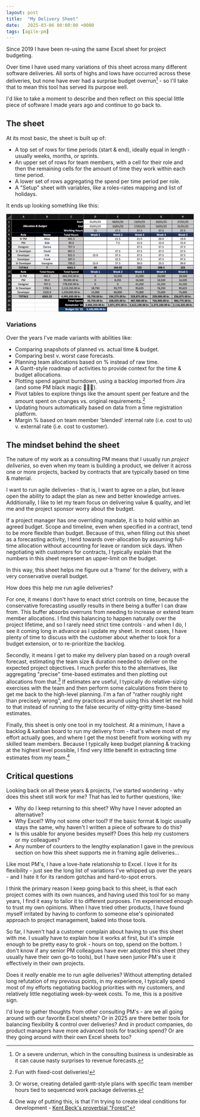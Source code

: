 ```yaml
---
layout: post
title:  "My Delivery Sheet"
date:   2025-03-06 00:00:00 +0000
tags: [agile-pm]
---
```


Since 2019 I have been re-using the same Excel sheet for project budgeting.

Over time I have used many variations of this sheet across many different software deliveries. All sorts of highs and lows have occurred across these deliveries, but none have ever had a surprise budget overrun[^1] - so I'll take that to mean this tool has served its purpose well.

I'd like to take a moment to describe and then reflect on this special little piece of software I made years ago and continue to go back to. 

## The sheet

At its most basic, the sheet is built up of:
- A top set of rows for time periods (start & end), ideally equal in length - usually weeks, months, or sprints.
- An upper set of rows for team members, with a cell for their role and then the remaining cells for the amount of time they work within each time period. 
- A lower set of rows aggregating the spend per time period per role.
- A "Setup" sheet with variables, like a roles-rates mapping and list of holidays. 

It ends up looking something like this:

![Screenshot of an Excel-based budget sheet](/static/img/posts/budget-sheet.png)

### Variations
Over the years I've made variants with abilities like:
- Comparing snapshots of planned vs. actual time & budget.
- Comparing best v. worst case forecasts.
- Planning team allocations based on % instead of raw time.
- A Gantt-style roadmap of activities to provide context for the time & budget allocations.
- Plotting spend against burndown, using a backlog imported from Jira (and some PM black magic 🧙🏻‍♂️). 
- Pivot tables to explore things like the amount spent per feature and the amount spent on changes vs. original requirements.[^4] 
- Updating hours automatically based on data from a time registration platform.
- Margin % based on team member 'blended' internal rate (i.e. cost to us) v. external rate (i.e. cost to customer).

## The mindset behind the sheet

The nature of my work as a consulting PM means that I usually run *project deliveries*, so even when my team is building a product, we deliver it across one or more projects, backed by contracts that are typically based on time & material.

I want to run agile deliveries - that is, I want to agree on a plan, but leave open the ability to adapt the plan as new and better knowledge arrives. Additionally, I like to let my team focus on delivering value & quality, and let me and the project sponsor worry about the budget.

If a project manager has one overriding mandate, it is to hold within an agreed budget. Scope and timeline, even when specified in a contract, tend to be more flexible than budget. Because of this, when filling out this sheet as a forecasting activity, I tend towards over-allocation by assuming full-time allocation without accounting for leave or random sick days. When negotiating with customers for contracts, I typically explain that the numbers in this sheet represent an upper-limit on the budget.

In this way, this sheet helps me figure out a 'frame' for the delivery, with a very conservative overall budget.

How does this help me run agile deliveries? 

For one, it means I don't have to enact strict controls on time, because the conservative forecasting *usually* results in there being a buffer I can draw from. This buffer absorbs overruns from needing to increase or extend team member allocations. I find this balancing to happen naturally over the project lifetime, and so I rarely need strict time controls - and when I do, I see it coming long in advance as I update my sheet. In most cases, I have plenty of time to discuss with the customer about whether to look for a budget extension, or to re-prioritize the backlog.

Secondly, it means I get to make my delivery plan based on a *rough* overall forecast, estimating the team size & duration needed to deliver on the expected project objectives. I much prefer this to the alternatives, like aggregating "precise" time-based estimates and then plotting out allocations from that.[^5] If estimates are useful, I typically do relative-sizing exercises with the team and then perform some calculations from there to get me back to the high-level planning. I'm a fan of "rather roughly right than precisely wrong", and my practices around using this sheet let me hold to that instead of running to the false security of nitty-gritty time-based estimates.

Finally, this sheet is only one tool in my toolchest. At a minimum, I have a backlog & kanban board to run my delivery from - that's where most of my effort actually goes, and where I get the most benefit from working with my skilled team members. Because I typically keep budget planning & tracking at the highest level possible, I find very little benefit in extracting time estimates from my team.[^6] 

## Critical questions

Looking back on all these years & projects, I've started wondering - why does this sheet still work for me? That has led to further questions, like: 

- Why do I keep returning to *this* sheet? Why have I never adopted an alternative?
- Why Excel? Why not some other tool? If the basic format & logic usually stays the same, why haven't I written a piece of software to do this?
- Is this usable for anyone besides myself? Does this help my customers or my colleagues?
- Any number of counters to the lengthy explanation I gave in the previous section on how this sheet supports me in framing agile deliveries...

Like most PM's, I have a love-hate relationship to Excel. I love it for its flexibility - just see the long list of variations I've whipped up over the years - and I hate it for its random gotchas and hard-to-spot errors. 

I think the primary reason I keep going back to this sheet, is that each project comes with its own nuances, and having used this tool for so many years, I find it easy to tailor it to different purposes. I'm experienced enough to trust my own opinions. When I have tried other products, I have found myself irritated by having to conform to someone else's opinionated approach to project management, baked into those tools.

So far, I haven't had a customer complain about having to use this sheet with me. I usually have to explain how it works at first, but it's simple enough to be pretty easy to grok - hours on top, spend on the bottom. I don't know if any senior PM colleagues have ever adopted this sheet (they usually have their own go-to tools), but I have seen junior PM's use it effectively in their own projects.

Does it *really* enable me to run agile deliveries? Without attempting detailed long refutation of my previous points, in my experience, I typically spend most of my efforts negotiating backlog priorities with my customers, and relatively little negotiating week-by-week costs. To me, this is a positive sign.

I'd love to gather thoughts from other consulting PM's - are we all going around with our favorite Excel sheets? Or in 2025 are there better tools for balancing flexibility & control over deliveries? And in product companies, do product managers have more advanced tools for tracking spend? Or are they going around with their own Excel sheets too?

[^1]: Or a severe underrun, which in the consulting business is undesirable as it can cause nasty surprises to revenue forecasts.

[^4]: Fun with fixed-cost deliveries!

[^5]: Or worse, creating detailed gantt-style plans with specific team member hours tied to sequenced work package deliveries.

[^6]: One way of putting this, is that I'm trying to create ideal conditions for development - [Kent Beck's proverbial "Forest"](https://tidyfirst.substack.com/p/forest-and-desert)

